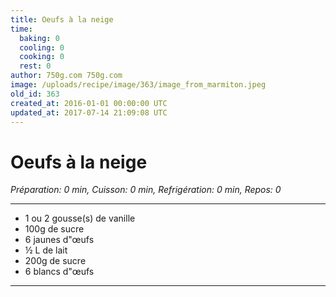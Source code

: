 ```yaml
---
title: Oeufs à la neige
time:
  baking: 0
  cooling: 0
  cooking: 0
  rest: 0
author: 750g.com 750g.com
image: /uploads/recipe/image/363/image_from_marmiton.jpeg
old_id: 363
created_at: 2016-01-01 00:00:00 UTC
updated_at: 2017-07-14 21:09:08 UTC
---
```


# Oeufs à la neige

_Préparation: 0 min, Cuisson: 0 min, Refrigération: 0 min, Repos: 0_

---

- 1 ou 2 gousse(s) de vanille
- 100g de sucre
- 6 jaunes d"œufs
- ½ L de lait
- 200g de sucre
- 6 blancs d"œufs

---
